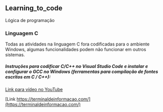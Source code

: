 ## Learning_to_code
Lógica de programação

### Linguagem C

Todas as atividades na linguagem C fora codificadas para o ambiente Windows, algumas funcionalidades podem não funcionar em outros sistemas.

##### Instruções para codificar C/C++ no Visual Studio Code e instalar e configurar o GCC no Windows (ferramentas para compilação de fontes escritos em C / C++):

[Link para vídeo no YouTube](https://www.youtube.com/watch?v=OwWQxoeUxJI)

[Link https://terminaldeinformacao.com/](https://terminaldeinformacao.com/)
